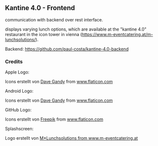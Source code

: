 ## Kantine 4.0 - Frontend

communication with backend over rest interface. 

displays varying lunch options, which are available at the "kantine 4.0" restaurant in the icon tower in vienna (https://www.m-eventcatering.at/m-lunchsolutions/).

Backend:
https://github.com/paul-costa/kantine-4.0-backend



### Credits
Apple Logo: <div>Icons erstellt von <a href="https://www.flaticon.com/de/autoren/dave-gandy" title="Dave Gandy">Dave Gandy</a> from <a href="https://www.flaticon.com/de/" title="Flaticon">www.flaticon.com</a></div>



Android Logo: <div>Icons erstellt von <a href="https://www.flaticon.com/de/autoren/dave-gandy" title="Dave Gandy">Dave Gandy</a> from <a href="https://www.flaticon.com/de/" title="Flaticon">www.flaticon.com</a></div>



GitHub Logo: <div>Icons erstellt von <a href="https://www.freepik.com" title="Freepik">Freepik</a> from <a href="https://www.flaticon.com/de/" title="Flaticon">www.flaticon.com</a></div>



Splashscreen: <div>Logo erstellt von <a href="https://www.m-eventcatering.at/m-lunchsolutions/" title="Kantine4.0">M*Lunchsolutions from <a href="https://www.m-eventcatering.at/m-lunchsolutions/" title="m-eventcatering.at">www.m-eventcatering.at</a>
